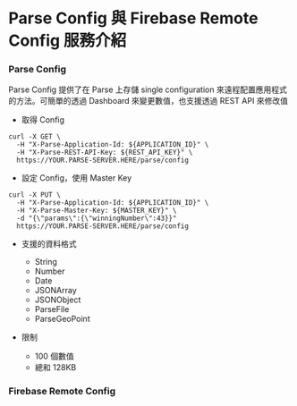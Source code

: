 # Parse Config 與 Firebase Remote Config 服務介紹

### Parse Config

Parse Config 提供了在 Parse 上存儲 single configuration 來遠程配置應用程式的方法。可簡單的透過 Dashboard 來變更數值，也支援透過 REST API 來修改值

* 取得 Config

```
curl -X GET \
  -H "X-Parse-Application-Id: ${APPLICATION_ID}" \
  -H "X-Parse-REST-API-Key: ${REST_API_KEY}" \
  https://YOUR.PARSE-SERVER.HERE/parse/config
```

* 設定 Config，使用 Master Key

```
curl -X PUT \
  -H "X-Parse-Application-Id: ${APPLICATION_ID}" \
  -H "X-Parse-Master-Key: ${MASTER_KEY}" \
  -d "{\"params\":{\"winningNumber\":43}}"
  https://YOUR.PARSE-SERVER.HERE/parse/config
```

* 支援的資料格式
  * String
  * Number
  * Date
  * JSONArray
  * JSONObject
  * ParseFile
  * ParseGeoPoint


* 限制
  * 100 個數值
  * 總和 128KB

### Firebase Remote Config